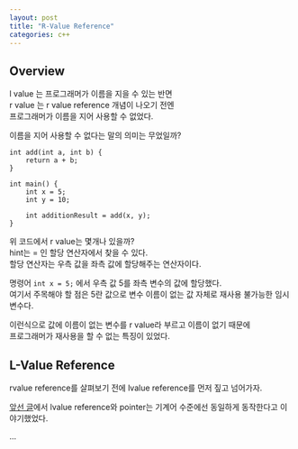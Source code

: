 ```yaml
---
layout: post
title: "R-Value Reference"
categories: c++
---
```


## Overview

<!-- begin_excerpt -->

l value 는 프로그래머가 이름을 지을 수 있는 반면 <br>
r value 는 r value reference 개념이 나오기 전엔 <br> 
프로그래머가 이름을 지어 사용할 수 없었다.<br> 

<!-- end_excerpt -->

이름을 지어 사용할 수 없다는 말의 의미는 무었일까?

```
int add(int a, int b) {
    return a + b;
}

int main() {
    int x = 5;
    int y = 10;

    int additionResult = add(x, y);
}
```

위 코드에서 r value는 몇개나 있을까? <br> 
hint는 = 인 할당 연산자에서 찾을 수 있다. <br> 
할당 연산자는 우측 값을 좌측 값에 할당해주는 연산자이다. <br> 

명령어 `int x = 5;` 에서 우측 값 5를 좌측 변수의 값에 할당했다. <br> 
여기서 주목해야 할 점은 5란 값으로 변수 이름이 없는 값 자체로 재사용 불가능한 임시 변수다. <br> 

이런식으로 값에 이름이 없는 변수를 r value라 부르고 이름이 없기 때문에 <br> 프로그래머가 재사용을 할 수 없는 특징이 있었다.

<!-- 

heap vs stack frame 
그래서 논조가 임시 변수의 활용
lvalue reference도 임시 변수를 활용하는건 아니지만 자원의 활용
바운더리를 넘어선 (stack frame) 값을 읽을 수 있다.
하지만 lvalue ref도 자신의 소유권을 넘겨주진 못한다.
fire and forget 상황에서 적절하겠어
-->

## L-Value Reference

rvalue reference를 살펴보기 전에 lvalue reference를 먼저 짚고 넘어가자.

[앞선 글](../../../../language/2023/05/27/c++-ref-pointer.html)에서 lvalue  reference와 pointer는 기계어 수준에선 동일하게 동작한다고 이야기했었다.




...


